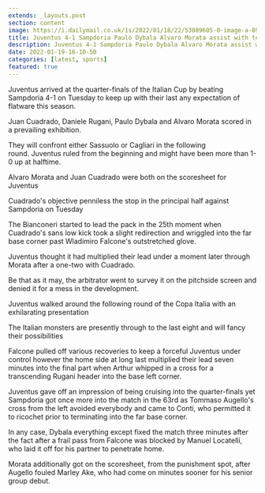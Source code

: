 ```yaml
---
extends: _layouts.post
section: content
image: https://i.dailymail.co.uk/1s/2022/01/18/22/53089605-0-image-a-89_1642544285832.jpg 
title: Juventus 4-1 Sampdoria Paulo Dybala Alvaro Morata assist with terminating has into Copa Italia quarter-finals 
description: Juventus 4-1 Sampdoria Paulo Dybala Alvaro Morata assist with terminating has into Copa Italia quarter-finals 
date: 2022-01-19-16-10-50 
categories: [latest, sports] 
featured: true 
--- 
```

Juventus arrived at the quarter-finals of the Italian Cup by beating Sampdoria 4-1 on Tuesday to keep up with their last any expectation of flatware this season.

Juan Cuadrado, Daniele Rugani, Paulo Dybala and Alvaro Morata scored in a prevailing exhibition.

They will confront either Sassuolo or Cagliari in the following round. Juventus ruled from the beginning and might have been more than 1-0 up at halftime.

Alvaro Morata and Juan Cuadrado were both on the scoresheet for Juventus

Cuadrado's objective penniless the stop in the principal half against Sampdoria on Tuesday

The Bianconeri started to lead the pack in the 25th moment when Cuadrado's sans low kick took a slight redirection and wriggled into the far base corner past Wladimiro Falcone's outstretched glove.

Juventus thought it had multiplied their lead under a moment later through Morata after a one-two with Cuadrado.

Be that as it may, the arbitrator went to survey it on the pitchside screen and denied it for a mess in the development.

Juventus walked around the following round of the Copa Italia with an exhilarating presentation

The Italian monsters are presently through to the last eight and will fancy their possibilities

Falcone pulled off various recoveries to keep a forceful Juventus under control however the home side at long last multiplied their lead seven minutes into the final part when Arthur whipped in a cross for a transcending Rugani header into the base left corner.

Juventus gave off an impression of being cruising into the quarter-finals yet Sampdoria got once more into the match in the 63rd as Tommaso Augello's cross from the left avoided everybody and came to Conti, who permitted it to ricochet prior to terminating into the far base corner.

In any case, Dybala everything except fixed the match three minutes after the fact after a frail pass from Falcone was blocked by Manuel Locatelli, who laid it off for his partner to penetrate home.

Morata additionally got on the scoresheet, from the punishment spot, after Augello fouled Marley Ake, who had come on minutes sooner for his senior group debut.